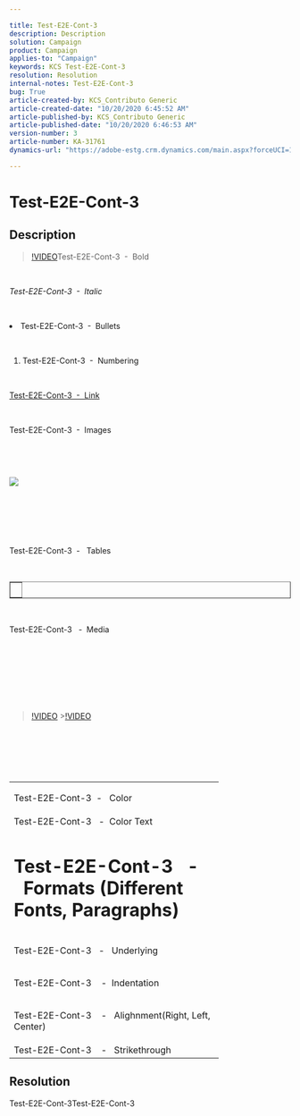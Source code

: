 ```yaml
---

title: Test-E2E-Cont-3  
description: Description  
solution: Campaign  
product: Campaign  
applies-to: "Campaign"  
keywords: KCS Test-E2E-Cont-3  
resolution: Resolution  
internal-notes: Test-E2E-Cont-3  
bug: True  
article-created-by: KCS_Contributo Generic  
article-created-date: "10/20/2020 6:45:52 AM"  
article-published-by: KCS_Contributo Generic  
article-published-date: "10/20/2020 6:46:53 AM"  
version-number: 3  
article-number: KA-31761  
dynamics-url: "https://adobe-estg.crm.dynamics.com/main.aspx?forceUCI=1&pagetype=entityrecord&etn=knowledgearticle&id=218abce4-9f12-eb11-a813-000d3a5937f3"

---
```


# Test-E2E-Cont-3

## Description

>[!VIDEO](https://video.tv.adobe.com/v/18696?quality=9&learn=on)Test-E2E-Cont-3  -  Bold

 

*Test-E2E-Cont-3  -  Italic*

 


 <li data-wrapper="true">Test-E2E-Cont-3  -  Bullets</li>


 



1.  Test-E2E-Cont-3  -  Numbering


 

[Test-E2E-Cont-3  -  Link](https://adobe.com)

 

Test-E2E-Cont-3  -  Images

 

 



![](https://adobe.sharepoint.com/sites/D365Attachments-Non-Prod/knowledgearticle/Test-E2E-Cont-3_1ED22BA19612EB11A813002248049F6D/Article_Form.png)


 

 

 

Test-E2E-Cont-3  -   Tables

 


<table border="1" cellpadding="1" cellspacing="0">
 <tbody>
  <tr>
   <td> </td>
  </tr>
 </tbody>
</table>






 

Test-E2E-Cont-3   -  Media 

 

 

 

 



>[!VIDEO](https://video.tv.adobe.com/v/18696?quality=9&learn=on) >[!VIDEO](https://video.tv.adobe.com/v/18696?quality=9&learn=on)  



 

 

 


<table width="359">
 <colgroup>
  <col width="359">
 </colgroup>
 <tbody>
  <tr height="25">
   <td class="xl63" height="25" width="359">
   

Test-E2E-Cont-3  -   Color

   </td>
  </tr>
  <tr height="25">
   <td class="xl63" height="25">Test-E2E-Cont-3   -  Color Text</td>
  </tr>
  <tr height="25">
   <td class="xl63" height="25">
   

# Test-E2E-Cont-3   -  Formats (Different Fonts, Paragraphs)


   </td>
  </tr>
  <tr height="25">
   <td class="xl63" height="25">
   

Test-E2E-Cont-3   -   Underlying


   </td>
  </tr>
  <tr height="25">
   <td class="xl63" height="25">
   

Test-E2E-Cont-3    -  Indentation


   </td>
  </tr>
  <tr height="25">
   <td class="xl63" height="25">
   

Test-E2E-Cont-3    -   Alighnment(Right, Left, Center)


   </td>
  </tr>
  <tr height="25">
   <td class="xl63" height="25">Test-E2E-Cont-3    -   Strikethrough</td>
  </tr>
 </tbody>
</table>





## Resolution

Test-E2E-Cont-3Test-E2E-Cont-3
